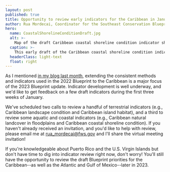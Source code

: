 ```yaml
---
layout: post
published: true
title: Opportunity to review early indicators for the Caribbean in January 2023
author: Rua Mordecai, Coordinator for the Southeast Conservation Blueprint
hero:
  name: CoastalShorelineConditionDraft.jpg
  alt: >-
    Map of the draft Caribbean coastal shoreline condition indicator showing a natural shoreline score on the coast of Vieques National Wildlife Refuge in Puerto Rico.
  caption: >-
    This early draft of the Caribbean coastal shoreline condition indicator shows natural shoreline along the coast of Vieques National Wildlife Refuge in Puerto Rico.
  headerClass: light-text
  float: right
---
```

As I mentioned [in my blog last month](https://secassoutheast.org/2022/11/15/The-plan-for-the-2023-Southeast-Conservation-Blueprint.html), extending the consistent methods and indicators used in the 2022 Blueprint to the Caribbean is a major focus of the 2023 Blueprint update. Indicator development is well underway, and we'd like to get feedback on a few draft indicators during the first three weeks of January.

We've scheduled two calls to review a handful of terrestrial indicators (e.g., Caribbean landscape condition and Caribbean island habitat), and a third to review some aquatic and coastal indicators (e.g., Caribbean natural landcover in floodplains and Caribbean coastal shoreline condition).<!--more--> If you haven't already received an invitation, and you'd like to help with review, please email me at rua_mordecai@fws.gov and I'll share the virtual meeting invitation!

If you're knowledgeable about Puerto Rico and the U.S. Virgin Islands but don't have time to dig into indicator review right now, don't worry! You'll still have the opportunity to review the draft Blueprint priorities for the Caribbean--as well as the Atlantic and Gulf of Mexico--later in 2023.
